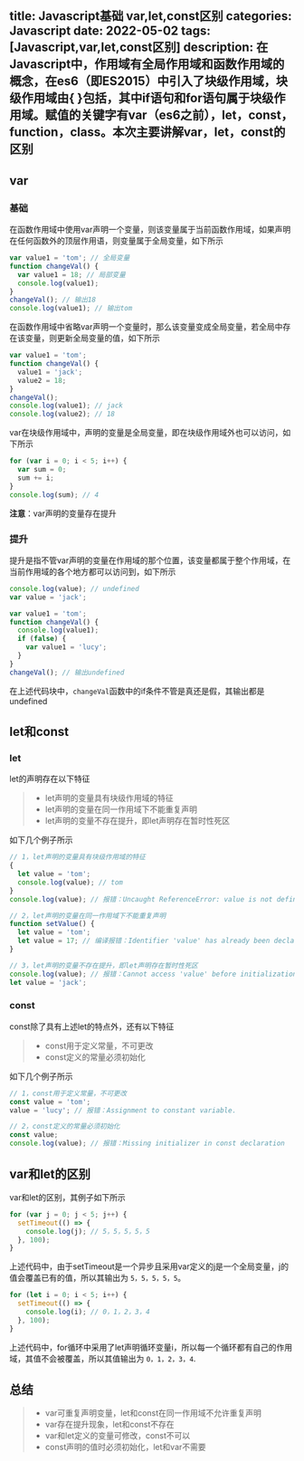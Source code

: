 title: Javascript基础 var,let,const区别
categories: Javascript
date: 2022-05-02
tags: [Javascript,var,let,const区别]
description: 在Javascript中，作用域有全局作用域和函数作用域的概念，在es6（即ES2015）中引入了块级作用域，块级作用域由{ }包括，其中if语句和for语句属于块级作用域。赋值的关键字有var（es6之前），let，const，function，class。本次主要讲解var，let，const的区别
---
## var
### 基础
在函数作用域中使用var声明一个变量，则该变量属于当前函数作用域，如果声明在任何函数外的顶层作用语，则变量属于全局变量，如下所示
```javascript
var value1 = 'tom'; // 全局变量
function changeVal() {
  var value1 = 18; // 局部变量
  console.log(value1);
}
changeVal(); // 输出18
console.log(value1); // 输出tom
```

在函数作用域中省略var声明一个变量时，那么该变量变成全局变量，若全局中存在该变量，则更新全局变量的值，如下所示
```javascript
var value1 = 'tom';
function changeVal() {
  value1 = 'jack';
  value2 = 18;
}
changeVal();
console.log(value1); // jack
console.log(value2); // 18
```
var在块级作用域中，声明的变量是全局变量，即在块级作用域外也可以访问，如下所示
```javascript
for (var i = 0; i < 5; i++) {
  var sum = 0;
  sum += i;
}
console.log(sum); // 4
```
**注意**：var声明的变量存在提升

### 提升
提升是指不管var声明的变量在作用域的那个位置，该变量都属于整个作用域，在当前作用域的各个地方都可以访问到，如下所示
```javascript
console.log(value); // undefined
var value = 'jack';
```

```javascript
var value1 = 'tom';
function changeVal() {
  console.log(value1);
  if (false) {
    var value1 = 'lucy';
  }
}
changeVal(); // 输出undefined
```
在上述代码块中，`changeVal`函数中的if条件不管是真还是假，其输出都是undefined

## let和const
### let
let的声明存在以下特征
> * let声明的变量具有块级作用域的特征
> * let声明的变量在同一作用域下不能重复声明
> * let声明的变量不存在提升，即let声明存在暂时性死区

如下几个例子所示
```javascript
// 1，let声明的变量具有块级作用域的特征
{
  let value = 'tom';
  console.log(value); // tom
}
console.log(value); // 报错：Uncaught ReferenceError: value is not defined
```

```javascript
// 2，let声明的变量在同一作用域下不能重复声明
function setValue() {
  let value = 'tom';
  let value = 17; // 编译报错：Identifier 'value' has already been declared
}
```

```javascript
// 3，let声明的变量不存在提升，即let声明存在暂时性死区
console.log(value); // 报错：Cannot access 'value' before initialization
let value = 'jack';
```

### const
const除了具有上述let的特点外，还有以下特征
> * const用于定义常量，不可更改
> * const定义的常量必须初始化

如下几个例子所示
```javascript
// 1，const用于定义常量，不可更改
const value = 'tom';
value = 'lucy'; // 报错：Assignment to constant variable.
```

```javascript
// 2，const定义的常量必须初始化
const value;
console.log(value); // 报错：Missing initializer in const declaration 
```
## var和let的区别
var和let的区别，其例子如下所示
```javascript
for (var j = 0; j < 5; j++) {
  setTimeout(() => {
    console.log(j); // 5，5，5，5，5
  }, 100);
}
```
上述代码中，由于setTimeout是一个异步且采用var定义的j是一个全局变量，j的值会覆盖已有的值，所以其输出为 `5，5，5，5，5`。

```javascript
for (let i = 0; i < 5; i++) {
  setTimeout(() => {
    console.log(i); // 0，1，2，3，4
  }, 100);
}
```
上述代码中，for循环中采用了let声明循环变量i，所以每一个循环都有自己的作用域，其值不会被覆盖，所以其值输出为 `0，1，2，3，4`.
## 总结
> * var可重复声明变量，let和const在同一作用域不允许重复声明
> * var存在提升现象，let和const不存在
> * var和let定义的变量可修改，const不可以
> * const声明的值时必须初始化，let和var不需要
